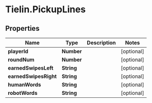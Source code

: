 # Tielin.PickupLines

## Properties
Name | Type | Description | Notes
------------ | ------------- | ------------- | -------------
**playerId** | **Number** |  | [optional] 
**roundNum** | **Number** |  | [optional] 
**earnedSwipesLeft** | **String** |  | [optional] 
**earnedSwipesRight** | **String** |  | [optional] 
**humanWords** | **String** |  | [optional] 
**robotWords** | **String** |  | [optional] 


